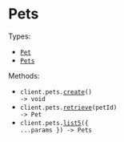 # Pets

Types:

- <code><a href="./src/resources/pets.ts">Pet</a></code>
- <code><a href="./src/resources/pets.ts">Pets</a></code>

Methods:

- <code title="post /pets">client.pets.<a href="./src/resources/pets.ts">create</a>() -> void</code>
- <code title="get /pets/{petId}">client.pets.<a href="./src/resources/pets.ts">retrieve</a>(petId) -> Pet</code>
- <code title="get /pets">client.pets.<a href="./src/resources/pets.ts">list5</a>({ ...params }) -> Pets</code>
